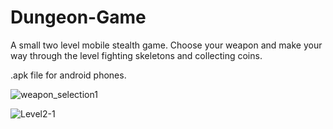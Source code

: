 # Dungeon-Game


A small two level mobile stealth game. Choose your weapon and make your way through the level fighting skeletons and collecting coins.

.apk file for android phones.

![weapon_selection1](https://user-images.githubusercontent.com/26521643/180259393-4620df59-c609-44f4-bb64-f30e94c50db5.png)

![Level2-1](https://user-images.githubusercontent.com/26521643/180258255-4f240f1f-6adf-4a67-9244-cbab7c5d6438.PNG)
